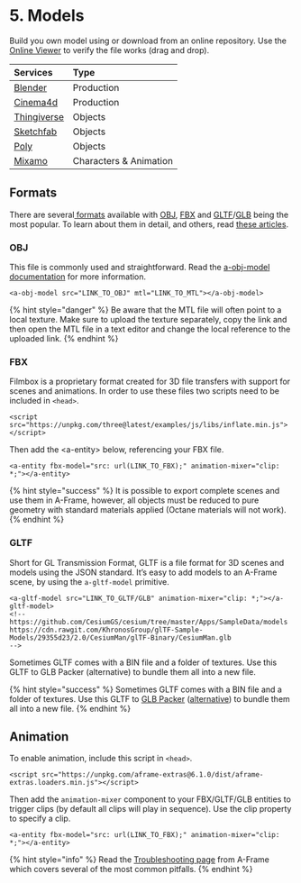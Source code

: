 # 5. Models

Build you own model using or download from an online repository.  Use the [Online Viewer](https://www.creators3d.com/online-viewer) to verify the file works \(drag and drop\).

| Services | Type |
| :--- | :--- |
| [Blender](https://www.blender.org/) | Production |
| [Cinema4d](https://www.maxon.net/en-us/products/cinema-4d/overview/) | Production |
| [Thingiverse](https://www.thingiverse.com/) | Objects |
| [Sketchfab](https://sketchfab.com/search?features=downloadable+animated&q=low+poly&sort_by=-pertinence&type=models) | Objects |
| [Poly](https://poly.google.com/) | Objects |
| [Mixamo](https://www.mixamo.com/) | Characters & Animation |

## Formats

There are several[ formats](https://www.marxentlabs.com/3d-file-formats/) available with [OBJ](https://www.marxentlabs.com/obj-files/), [FBX](https://www.marxentlabs.com/fbx-files/) and [GLTF](https://www.marxentlabs.com/gltf-files/)/[GLB](https://www.marxentlabs.com/glb-files/) being the most popular. To learn about them in detail, and others, read [these articles](https://www.marxentlabs.com/defy-reality-the-3d-commerce-blog/).

### OBJ

This file is commonly used and straightforward. Read the [a-obj-model documentation](https://github.com/aframevr/aframe/blob/master/docs/components/obj-model.md) for more information.

```markup
<a-obj-model src="LINK_TO_OBJ" mtl="LINK_TO_MTL"></a-obj-model>
```

{% hint style="danger" %}
Be aware that the MTL file will often point to a local texture. Make sure to upload the texture separately, copy the link and then open the MTL file in a text editor and change the local reference to the uploaded link.
{% endhint %}

### FBX

Filmbox is a proprietary format created for 3D file transfers with support for scenes and animations. In order to use these files two scripts need to be included in `<head>`.

```markup
<script src="https://unpkg.com/three@latest/examples/js/libs/inflate.min.js"></script>
```

Then add the &lt;a-entity&gt; below, referencing your FBX file.

```markup
<a-entity fbx-model="src: url(LINK_TO_FBX);" animation-mixer="clip: *;"></a-entity>    
```

{% hint style="success" %}
It is possible to export complete scenes and use them in A-Frame, however, all objects must be reduced to pure geometry with standard materials applied \(Octane materials will not work\).
{% endhint %}

### GLTF

Short for GL Transmission Format, GLTF is a file format for 3D scenes and models using the JSON standard. It’s easy to add models to an A-Frame scene, by using the `a-gltf-model` primitive.

```markup
<a-gltf-model src="LINK_TO_GLTF/GLB" animation-mixer="clip: *;"></a-gltf-model>
<!-- 
https://github.com/CesiumGS/cesium/tree/master/Apps/SampleData/models
https://cdn.rawgit.com/KhronosGroup/glTF-Sample-Models/29355d23/2.0/CesiumMan/glTF-Binary/CesiumMan.glb 
-->
```

Sometimes GLTF comes with a BIN file and a folder of textures. Use this GLTF to GLB Packer \(alternative\) to bundle them all into a new file.

{% hint style="success" %}
Sometimes GLTF comes with a BIN file and a folder of textures. Use this GLTF to [GLB Packer](https://glb-packer.glitch.me/) \([alternative](https://products.aspose.app/3d/conversion/gltf-to-glb)\) to bundle them all into a new file.
{% endhint %}

## Animation

To enable animation, include this script in `<head>`.

```markup
<script src="https://unpkg.com/aframe-extras@6.1.0/dist/aframe-extras.loaders.min.js"></script>
```

Then add the `animation-mixer` component to your FBX/GLTF/GLB entities to trigger clips \(by default all clips will play in sequence\). Use the clip property to specify a clip.

```markup
<a-entity fbx-model="src: url(LINK_TO_FBX);" animation-mixer="clip: *;"></a-entity>     
```

{% hint style="info" %}
Read the [Troubleshooting page](https://aframe.io/docs/1.0.0/introduction/models.html#troubleshooting) from A-Frame which covers several of the most common pitfalls.
{% endhint %}

